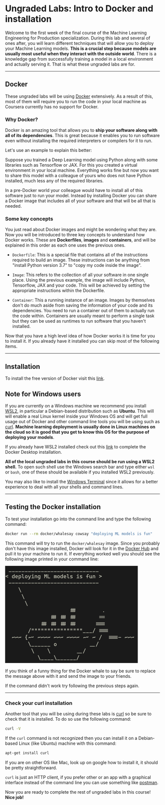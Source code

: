 # Ungraded Labs: Intro to Docker and installation

Welcome to the first week of the final course of the Machine Learning Engineering for Production specialization. During this lab and several of ones after, you will learn different techniques that will allow you to deploy your Machine Learning models. **This is a crucial step because models are usually most useful when they interact with the outside world**. There is a knowledge gap from successfully training a model in a local environment and actually serving it. That is what these ungraded labs are for. 

---------
## Docker
These ungraded labs will be using [Docker](https://www.docker.com/) extensively. As a result of this, most of them will require you to run the code in your local machine as Coursera currently has no support for Docker. 

### Why Docker?

Docker is an amazing tool that allows you to **ship your software along with all of its dependencies**. This is great because it enables you to run software even without installing the required interpreters or compilers for it to run. 

Let's use an example to explain this better: 

Suppose you trained a Deep Learning model using Python along with some libraries such as Tensorflow or JAX. For this you created a virtual environment in your local machine. Everything works fine but now you want to share this model with a colleague of yours who does not have Python installed, much less any of the required libraries. 

In a pre-Docker world your 
colleague would have to install all of this software just to run your model. Instead by installing Docker you can share a Docker image that includes all of your software and that will be all that is needed.

### Some key concepts

You just read about Docker images and might be wondering what they are. Now you will be introduced to three key concepts to understand how Docker works. These are **Dockerfiles**, **images** and **containers**, and will be explained in this order as each one uses the previous ones.

- `Dockerfile`: This is a special file that contains all of the instructions required to build an image. These instructions can be anything from "install Python version 3.7" to "copy my code inside the image".

- `Image`: This refers to the collection of all your software in one single place. Using the previous example, the image will include Python, Tensorflow, JAX and your code. This will be achieved by setting the appropriate instructions within the Dockerfile.
- `Container`: This a running instance of an image. Images by themselves don't do much aside from saving the information of your code and its dependencies. You need to run a container out of them to actually run the code within. Containers are usually meant to perform a single task but they can be used as runtimes to run software that you haven't installed.

Now that you have a high level idea of how Docker works it is time for you to install it. If you already have it installed you can skip most of the following items.

------
## Installation

To install the free version of Docker visit this [link](https://www.docker.com/products/docker-desktop). 

## Note for Windows users
If you are currently on a Windows machine we recommend you install [WSL2](https://docs.microsoft.com/en-us/windows/wsl/install-win10), in particular a Debian-based distribution such as **Ubuntu**. This will will enable a real Linux kernel inside your Windows OS and will get full usage out of Docker and other command line tools you will be using such as [curl](https://curl.se/). **Machine learning deployment is usually done in Linux machines on the cloud so it is good that you get to know this OS for the purpose of deploying your models**.

If you already have WSL2 installed check out this [link](https://docs.docker.com/docker-for-windows/wsl/) to complete the Docker Desktop installation.

**All of the local ungraded labs in this course should be run using a WSL2 shell.** To open such shell use the Windows search bar and type either `wsl` or `bash`, one of these should be available if you installed WSL2 previously.

You may also like to install the [Windows Terminal](https://docs.microsoft.com/en-us/windows/terminal/get-started) since it allows for a better experience to deal with all your shells and command lines.

----
## Testing the Docker installation

To test your installation go into the command line and type the following command:
```bash
docker run --rm docker/whalesay cowsay "deploying ML models is fun"
```
This command will try to run the `docker/whalesay` image. Since you probably don't have this image installed, Docker will look for it in the [Docker Hub](https://hub.docker.com/) and pull it to your machine to run it. If everything worked well you should see the following image printed in your command line:

![whalesay](../assets/whalesay.png)

If you think of a funny thing for the Docker whale to say be sure to replace the message above with it and send the image to your friends.

If the command didn't work try following the previous steps again.

-----
### Check your curl installation

Another tool that you will be using during these labs is [curl](https://curl.se/) so be sure to check that it is installed. To do so use the following command:
```bash
curl -V
```

If the `curl` command is not recognized then you can install it on a Debian-based Linux (like Ubuntu) machine with this command:

```bash
apt-get install curl
```

If you are on other OS like Mac, look up on google how to install it, it should be pretty straightforward.

`curl` is just an HTTP client, if you prefer other or an app with a graphical interface instead of the command line you can use something like [postman](https://www.postman.com/).

Now you are ready to complete the rest of ungraded labs in this course! **Nice job!**